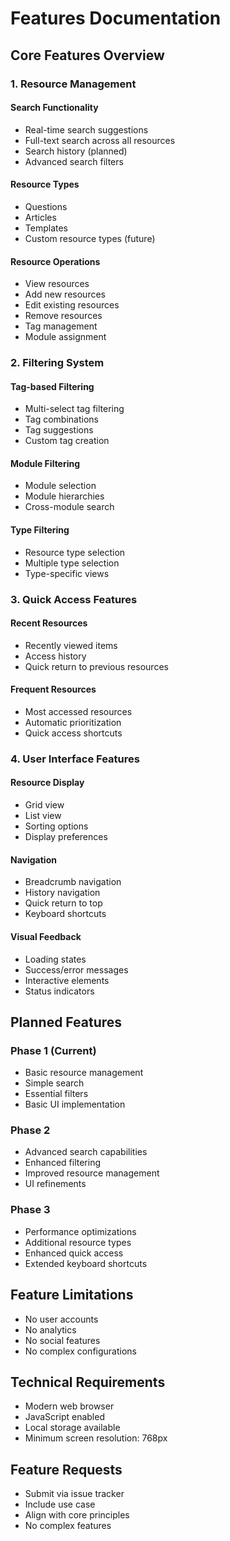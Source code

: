 # Features Documentation

## Core Features Overview

### 1. Resource Management
#### Search Functionality
- Real-time search suggestions
- Full-text search across all resources
- Search history (planned)
- Advanced search filters

#### Resource Types
- Questions
- Articles
- Templates
- Custom resource types (future)

#### Resource Operations
- View resources
- Add new resources
- Edit existing resources
- Remove resources
- Tag management
- Module assignment

### 2. Filtering System
#### Tag-based Filtering
- Multi-select tag filtering
- Tag combinations
- Tag suggestions
- Custom tag creation

#### Module Filtering
- Module selection
- Module hierarchies
- Cross-module search

#### Type Filtering
- Resource type selection
- Multiple type selection
- Type-specific views

### 3. Quick Access Features
#### Recent Resources
- Recently viewed items
- Access history
- Quick return to previous resources

#### Frequent Resources
- Most accessed resources
- Automatic prioritization
- Quick access shortcuts

### 4. User Interface Features
#### Resource Display
- Grid view
- List view
- Sorting options
- Display preferences

#### Navigation
- Breadcrumb navigation
- History navigation
- Quick return to top
- Keyboard shortcuts

#### Visual Feedback
- Loading states
- Success/error messages
- Interactive elements
- Status indicators

## Planned Features

### Phase 1 (Current)
- Basic resource management
- Simple search
- Essential filters
- Basic UI implementation

### Phase 2
- Advanced search capabilities
- Enhanced filtering
- Improved resource management
- UI refinements

### Phase 3
- Performance optimizations
- Additional resource types
- Enhanced quick access
- Extended keyboard shortcuts

## Feature Limitations
- No user accounts
- No analytics
- No social features
- No complex configurations

## Technical Requirements
- Modern web browser
- JavaScript enabled
- Local storage available
- Minimum screen resolution: 768px

## Feature Requests
- Submit via issue tracker
- Include use case
- Align with core principles
- No complex features 